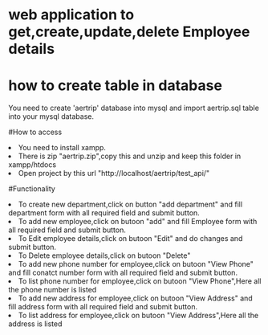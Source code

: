 <h1>web application to get,create,update,delete Employee details</h1>


# how to create table in database

You need to create 'aertrip' database into mysql and import aertrip.sql table into your mysql database.



#How to access 

<li>You need to install xampp.</li>
<li>There is zip "aertrip.zip",copy this and unzip and keep this folder in xampp/htdocs</li>
<li>Open project by this url "http://localhost/aertrip/test_api/"</li>

#Functionality

<li>To create new department,click on button "add department" and fill department form with all required field and submit button.</li>
<li>To add new employee,click on butoon "add" and fill Employee form with all required field and submit button.</li>
<li>To Edit employee details,click on butoon "Edit" and do changes and submit button.</li>
<li>To Delete employee details,click on butoon "Delete"</li>
<li>To add new phone number for employee,click on butoon "View Phone" and fill conatct number form with all required field and submit button.</li>
<li>To list phone number for employee,click on butoon "View Phone",Here all the phone number is listed</li>
<li>To add new address for employee,click on butoon "View Address" and fill address form with all required field and submit button.</li>
<li>To list address for employee,click on butoon "View Address",Here all the address is listed</li>





